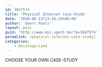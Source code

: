 ```yaml
---
id: 3047574
title: 'Physical Internet Case-Study'
date: '2018-06-13T13:26:19+00:00'
author: 'Geert Poels'
layout: post
guid: 'http://www.mis.ugent.be/?p=3047574'
permalink: /physical-internet-case-study/
categories:
    - Uncategorized
---
```


CHOOSE YOUR OWN CASE-STUDY